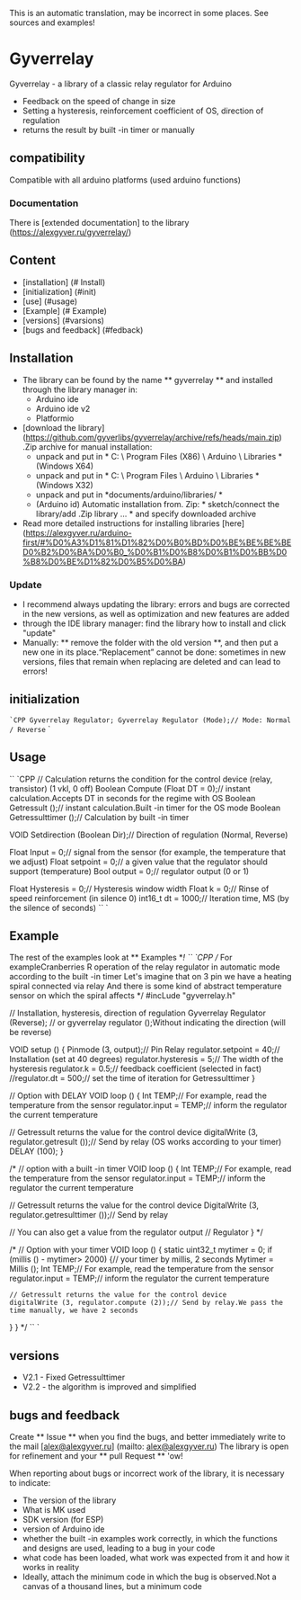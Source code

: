 This is an automatic translation, may be incorrect in some places. See sources and examples!

# Gyverrelay
Gyverrelay - a library of a classic relay regulator for Arduino
- Feedback on the speed of change in size
- Setting a hysteresis, reinforcement coefficient of OS, direction of regulation
- returns the result by built -in timer or manually

## compatibility
Compatible with all arduino platforms (used arduino functions)

### Documentation
There is [extended documentation] to the library (https://alexgyver.ru/gyverrelay/)

## Content
- [installation] (# Install)
- [initialization] (#init)
- [use] (#usage)
- [Example] (# Example)
- [versions] (#varsions)
- [bugs and feedback] (#fedback)

<a id="install"> </a>
## Installation
- The library can be found by the name ** gyverrelay ** and installed through the library manager in:
    - Arduino ide
    - Arduino ide v2
    - Platformio
- [download the library] (https://github.com/gyverlibs/gyverrelay/archive/refs/heads/main.zip) .Zip archive for manual installation:
    - unpack and put in * C: \ Program Files (X86) \ Arduino \ Libraries * (Windows X64)
    - unpack and put in * C: \ Program Files \ Arduino \ Libraries * (Windows X32)
    - unpack and put in *documents/arduino/libraries/ *
    - (Arduino id) Automatic installation from. Zip: * sketch/connect the library/add .Zip library ... * and specify downloaded archive
- Read more detailed instructions for installing libraries [here] (https://alexgyver.ru/arduino-first/#%D0%A3%D1%81%D1%82%D0%B0%BD%D0%BE%BE%BE%BED0%B2%D0%BA%D0%B0_%D0%B1%D0%B8%D0%B1%D0%BB%D0%B8%D0%BE%D1%82%D0%B5%D0%BA)
### Update
- I recommend always updating the library: errors and bugs are corrected in the new versions, as well as optimization and new features are added
- through the IDE library manager: find the library how to install and click "update"
- Manually: ** remove the folder with the old version **, and then put a new one in its place.“Replacement” cannot be done: sometimes in new versions, files that remain when replacing are deleted and can lead to errors!


<a id="init"> </a>
## initialization
`` `CPP
Gyverrelay Regulator;
Gyverrelay Regulator (Mode);// Mode: Normal / Reverse
`` `

<a id="usage"> </a>
## Usage
`` `CPP
// Calculation returns the condition for the control device (relay, transistor) (1 vkl, 0 off)
Boolean Compute (Float DT = 0);// instant calculation.Accepts DT in seconds for the regime with OS
Boolean Getressult ();// instant calculation.Built -in timer for the OS mode
Boolean Getressulttimer ();// Calculation by built -in timer

VOID Setdirection (Boolean Dir);// Direction of regulation (Normal, Reverse)

Float Input = 0;// signal from the sensor (for example, the temperature that we adjust)
Float setpoint = 0;// a given value that the regulator should support (temperature)
Bool output = 0;// regulator output (0 or 1)

Float Hysteresis = 0;// Hysteresis window width
Float k = 0;// Rinse of speed reinforcement (in silence 0)
int16_t dt = 1000;// Iteration time, MS (by the silence of seconds)
`` `

<a id="EXAMPLE"> </a>
## Example
The rest of the examples look at ** Examples **!
`` `CPP
/*
   For exampleCranberries R operation of the relay regulator in automatic mode according to the built -in timer
   Let's imagine that on 3 pin we have a heating spiral connected via relay
   And there is some kind of abstract temperature sensor on which the spiral affects
*/
#incLude "gyverrelay.h"

// Installation, hysteresis, direction of regulation
Gyverrelay Regulator (Reverse);
// or gyverrelay regulator ();Without indicating the direction (will be reverse)

VOID setup () {
  Pinmode (3, output);// Pin Relay
  regulator.setpoint = 40;// Installation (set at 40 degrees)
  regulator.hysteresis = 5;// The width of the hysteresis
  regulator.k = 0.5;// feedback coefficient (selected in fact)
  //regulator.dt = 500;// set the time of iteration for Getressulttimer
}

// Option with DELAY
VOID loop () {
  Int TEMP;// For example, read the temperature from the sensor
  regulator.input = TEMP;// inform the regulator the current temperature

  // Getressult returns the value for the control device
  digitalWrite (3, regulator.getresult ());// Send by relay (OS works according to your timer)
  DELAY (100);
}

/*
  // option with a built -in timer
  VOID loop () {
  Int TEMP;// For example, read the temperature from the sensor
  regulator.input = TEMP;// inform the regulator the current temperature

  // Getressult returns the value for the control device
  DigitalWrite (3, regulator.getresulttimer ());// Send by relay
  
  // You can also get a value from the regulator output
  // Regulator
  }
*/

/*
// Option with your timer
VOID loop () {
  static uint32_t mytimer = 0;
  if (millis () - mytimer> 2000) {// your timer by millis, 2 seconds
    Mytimer = Millis ();
    Int TEMP;// For example, read the temperature from the sensor
    regulator.input = TEMP;// inform the regulator the current temperature

    // Getressult returns the value for the control device
    digitalWrite (3, regulator.compute (2));// Send by relay.We pass the time manually, we have 2 seconds
  }
}
*/
`` `

<a id="versions"> </a>
## versions
- V2.1 - Fixed Getressulttimer
- V2.2 - the algorithm is improved and simplified

<a id="feedback"> </a>
## bugs and feedback
Create ** Issue ** when you find the bugs, and better immediately write to the mail [alex@alexgyver.ru] (mailto: alex@alexgyver.ru)
The library is open for refinement and your ** pull Request ** 'ow!


When reporting about bugs or incorrect work of the library, it is necessary to indicate:
- The version of the library
- What is MK used
- SDK version (for ESP)
- version of Arduino ide
- whether the built -in examples work correctly, in which the functions and designs are used, leading to a bug in your code
- what code has been loaded, what work was expected from it and how it works in reality
- Ideally, attach the minimum code in which the bug is observed.Not a canvas of a thousand lines, but a minimum code